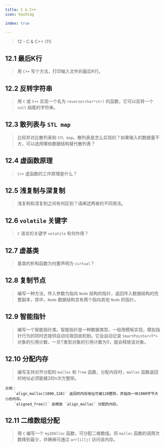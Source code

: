 ```yaml
---
title: C & C++
icon: hashtag

index: true

---
```


> 12 - C & C++ (11)
 
<!-- more -->
 
## 12.1 最后K行
  > 用 `C++` 写个方法，打印输入文件的最后K行。
 
## 12.2 反转字符串
  > 用 `C` 或 `C++` 实现一个名为 `reverse(char*str)` 的函数，它可以反转一个 `null` 结尾的字符串。

## 12.3 散列表与 `STL map`
  > 比较并对比散列表和 `STL map`。散列表是怎么实现的？如果输入的数据量不大，可以选用哪些数据结构替代散列表？

## 12.4 虚函数原理
  > `C++` 虚函数的工作原理是什么？

## 12.5 浅复制与深复制
  > 浅复制和深复制之间有何区别？请阐述两者的不同用法。

## 12.6 `volatile` 关键字
  > `C` 语言的关键字 `volatile` 有何作用？

## 12.7 虚基类
  > 基类的析构函数为何要声明为 `virtual`？

## 12.8 复制节点
  > 编写一种方法，传入参数为指向 `Node` 结构的指针，返回传入数据结构的完整副本，其中，`Node` 数据结构含有两个指向其他 `Node` 的指针。

## 12.9 智能指针
  > 编写一个智能指针类。智能指针是一种数据类型，一般用模板实现，模拟指针行为的同时还提供自动垃圾回收机制。它会自动记录 `SmartPointer<T*>` 对象的引用计数，一旦T类型对象的引用计数为0，就会释放该对象。

## 12.10 分配内存
  > 编写支持对齐分配的 `malloc` 和 `free` 函数，分配内存时，`malloc` 函数返回的地址必须能被2的n次方整除。
    
    示例：
        `align_malloc(1000,128)` 返回的内存地址可被128整除，并指向一块1000字节大小的内存。
        `aligned_free()` 会释放 `align_malloc` 分配的内存。

## 12.11 二维数组分配
  > 用 `C` 编写一个 `my2DAlloc` 函数，可分配二维数组。将 `malloc` 函数的调用次数降到最少，并确保可通过 `arr[i][j]` 访问该内存。